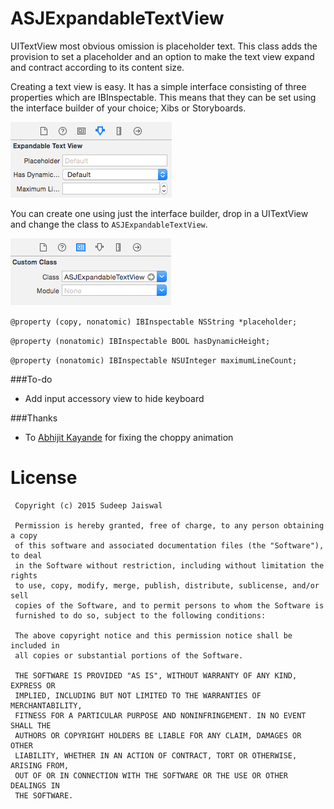 # ASJExpandableTextView
UITextView most obvious omission is placeholder text. This class adds the provision to set a placeholder and an option to make the text view expand and contract according to its content size.

Creating a text view is easy. It has a simple interface consisting of three properties which are IBInspectable. This means that they can be set using the interface builder of your choice; Xibs or Storyboards.

![alt tag](Images/IBInspectable.png)

You can create one using just the interface builder, drop in a UITextView and change the class to `ASJExpandableTextView`.

![alt tag](Images/CustomClass.png)

`@property (copy, nonatomic) IBInspectable NSString *placeholder;`

`@property (nonatomic) IBInspectable BOOL hasDynamicHeight;`

`@property (nonatomic) IBInspectable NSUInteger maximumLineCount;`

###To-do
- Add input accessory view to hide keyboard

###Thanks

- To [Abhijit Kayande](https://github.com/Abhijit-Kayande) for fixing the choppy animation

# License

```
 Copyright (c) 2015 Sudeep Jaiswal

 Permission is hereby granted, free of charge, to any person obtaining a copy
 of this software and associated documentation files (the "Software"), to deal
 in the Software without restriction, including without limitation the rights
 to use, copy, modify, merge, publish, distribute, sublicense, and/or sell
 copies of the Software, and to permit persons to whom the Software is
 furnished to do so, subject to the following conditions:
 
 The above copyright notice and this permission notice shall be included in
 all copies or substantial portions of the Software.
 
 THE SOFTWARE IS PROVIDED "AS IS", WITHOUT WARRANTY OF ANY KIND, EXPRESS OR
 IMPLIED, INCLUDING BUT NOT LIMITED TO THE WARRANTIES OF MERCHANTABILITY,
 FITNESS FOR A PARTICULAR PURPOSE AND NONINFRINGEMENT. IN NO EVENT SHALL THE
 AUTHORS OR COPYRIGHT HOLDERS BE LIABLE FOR ANY CLAIM, DAMAGES OR OTHER
 LIABILITY, WHETHER IN AN ACTION OF CONTRACT, TORT OR OTHERWISE, ARISING FROM,
 OUT OF OR IN CONNECTION WITH THE SOFTWARE OR THE USE OR OTHER DEALINGS IN
 THE SOFTWARE.
```
